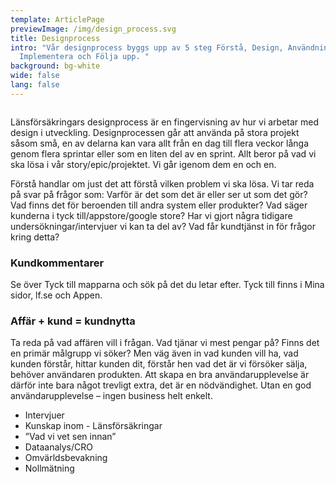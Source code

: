 ```yaml
---
template: ArticlePage
previewImage: /img/design_process.svg
title: Designprocess
intro: "Vår designprocess byggs upp av 5 steg Förstå, Design, Användningstest,
  Implementera och Följa upp. "
background: bg-white
wide: false
lang: false
---
```



<figure class="Image Image__border"><img src="/img/designprocess.svg" srcset="/img/designprocess.svg 2x" alt=""><figcaption><div class="Image__caption"></div></figcaption></figure>

Länsförsäkringars designprocess är en fingervisning av hur vi arbetar med design i utveckling. Designprocessen går att använda på stora projekt såsom små, en av delarna kan vara allt från en dag till flera veckor långa genom flera sprintar eller som en liten del av en sprint. Allt beror på vad vi ska lösa i vår story/epic/projektet. Vi går igenom dem en och en.

<section>
<Collapse title="Förstå"><div class="content">

Förstå handlar om just det att förstå vilken problem vi ska lösa. Vi tar reda på svar på frågor som: Varför är det som det är eller ser ut som det gör? Vad finns det för beroenden till andra system eller produkter? Vad säger kunderna i tyck till/appstore/google store? Har vi gjort några tidigare undersökningar/intervjuer vi kan ta del av? Vad får kundtjänst in för frågor kring detta? 

### Kundkommentarer

Se över Tyck till mapparna och sök på det du letar efter. Tyck till finns i Mina sidor, lf.se och Appen.

### Affär + kund = kundnytta

Ta reda på vad affären vill i frågan. Vad tjänar vi mest pengar på? Finns det en primär målgrupp vi söker? Men väg även in vad kunden vill ha, vad kunden förstår, hittar kunden dit, förstår hen vad det är vi försöker sälja, behöver användaren produkten. Att skapa en bra användarupplevelse är därför inte bara något trevligt extra, det är en nödvändighet. Utan en god användarupplevelse – ingen business helt enkelt.

* Intervjuer
* Kunskap inom - Länsförsäkringar
* ”Vad vi vet sen innan”
* Dataanalys/CRO
* Omvärldsbevakning
* Nollmätning
</div></Collapse>
</section>